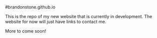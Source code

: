 #brandonstone.github.io

This is the repo of my new website that is currently in development. The website for now will just have links to contact me. 

More to come soon!
